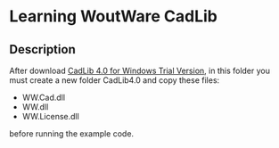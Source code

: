﻿# Learning WoutWare CadLib

## Description

After download [CadLib 4.0 for Windows Trial Version](http://www.woutware.com/download/CadLib4.0TrialSetup.exe), in this folder you must create a new folder CadLib4.0 and copy these files:

- WW.Cad.dll
- WW.dll
- WW.License.dll

before running the example code.